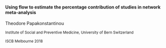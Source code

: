 
<h4> Using flow to estimate the percentage contribution of studies in network meta-analysis
</h4>

Theodore Papakonstantinou 

<small>
Institute of Social and Preventive Medicine, University of Bern Switzerland
</small>

<small>ISCB Melbourne 2018</small>

